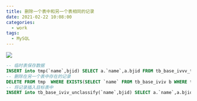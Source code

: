 ```yaml
---
title: 删除一个表中和另一个表相同的记录
date: 2021-02-22 10:08:00
categories:
  - work
tags:
  - MySQL
---
```


![](https://gitee.com/snowyan/image/raw/master/md/wallhaven-k77jqq.jpg)

<!-- more -->

```sql
-- 临时表保存数据
INSERT into tmp(`name`,bjid) SELECT a.`name`,a.bjid FROM tb_base_ivvv_term a; 
-- 删除在另一个表中存在的记录
DELETE FROM tmp  WHERE EXISTS(SELECT `name` FROM tb_base_iviv b WHERE tmp.`name`=b.`name`);
-- 将记录插入目标表中
INSERT into tb_base_iviv_unclassify(`name`,bjid) SELECT a.`name`,a.bjid FROM tmp a; 
```